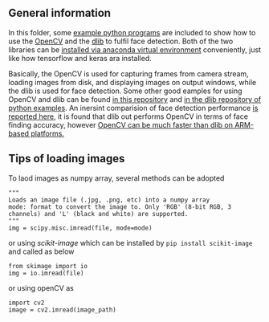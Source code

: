 ## General information

In this folder, some [example python programs](./example_face_det_webcam.py) are included to show how to use the [OpenCV](https://opencv.org/) and the [dlib](http://dlib.net/python/index.html) to fulfil face detection. Both of the two libraries can be [installed via anaconda virtual environment](http://www.codesofinterest.com/2016/10/installing-dlib-on-anaconda-python-on.html) conveniently, just like how tensorflow and keras ara installed. 

Basically, the OpenCV is used for capturing frames from camera stream, loading images from disk, and displaying images on output windows, while the dlib is used for face detection. Some other good eamples for using OpenCV and dlib can be found [in this repository](https://github.com/ageitgey/face_recognition/tree/master/examples) and [in the dlib repository of python examples](https://github.com/davisking/dlib/tree/master/python_examples). An inersint comparision of face detection performance [is reported here](https://github.com/andreimuntean/Dlib-vs-OpenCV), it is found that dlib out performs OpenCV in terms of face finding accuracy, however [OpenCV can be much faster than dlib on ARM-based platforms.](https://github.com/cmusatyalab/openface/issues/157)

## Tips of loading images
To laod images as numpy array, several methods can be adopted
```
"""
Loads an image file (.jpg, .png, etc) into a numpy array
mode: format to convert the image to. Only 'RGB' (8-bit RGB, 3 channels) and 'L' (black and white) are supported.
"""
img = scipy.misc.imread(file, mode=mode)
```
or using *scikit-image* which can be installed by `pip install scikit-image` and called as below
```
from skimage import io
img = io.imread(file)
```
or using openCV as
```
import cv2
image = cv2.imread(image_path)
```

